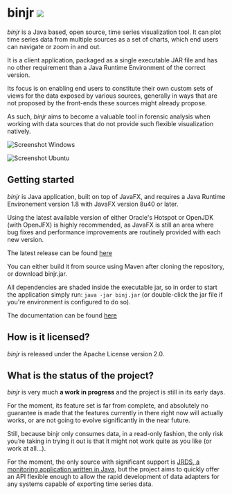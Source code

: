# binjr ![](https://travis-ci.org/fthevenet/binjr.svg?branch=master)

*binjr* is a Java based, open source, time series visualization tool. It can plot time series data from multiple sources as a set of charts, which end users can navigate or zoom in and out.

It is a client application, packaged as a single executable JAR file and has no other requirement than a Java Runtime Environment of the correct version.

Its focus is on enabling end users to constitute their own custom sets of views for the data exposed by various sources, generally in ways that are not proposed by the front-ends these sources might already propose. 

As such, *binjr* aims to become a valuable tool in forensic analysis when working with data sources that do not provide such flexible visualization natively.

![Screenshot Windows](http://www.binjr.eu/assets/images/screenshot01.png)

![Screenshot Ubuntu](http://www.binjr.eu/assets/images/screenshot02.png)

## Getting started

*binjr* is Java application, built on top of JavaFX, and requires a Java Runtime Environement version 1.8 with JavaFX version 8u40 or later.

Using the latest available version of either Oracle's Hotspot or OpenJDK (with OpenJFX) is highly recommended, as JavaFX is still an area where bug fixes and performance improvements are routinely provided with each new version.

The latest release can be found  [here](https://github.com/fthevenet/binjr/releases/latest) 

You can either build it from source using Maven after cloning the repository, or download binjr.jar.

All dependencies are shaded inside the executable jar, so in order to start the application simply run: `java -jar binj.jar` (or double-click the jar file if you're environment is configured to do so).

The documentation can be found [here](https://github.com/fthevenet/binjr/wiki/Reference)

## How is it licensed?

*binjr* is released under the Apache License version 2.0.

## What is the status of the project?

*binjr* is very much **a work in progress** and the project is still in its early days.

For the moment, its feature set is far from complete, and absolutely no guarantee is made that the features currently in there right now will actually works, or are not going to evolve significantly in the near future.

Still, because binjr only consumes data, in a read-only fashion, the only risk you’re taking in trying it out is that it might not work quite as you like (or work at all…).

For the moment, the only source with significant support is [JRDS, a monitoring application written in Java](http://jrds.fr/), but the project aims to quickly offer an API flexible enough to allow the rapid development of data adapters for any systems capable of exporting time series data.



